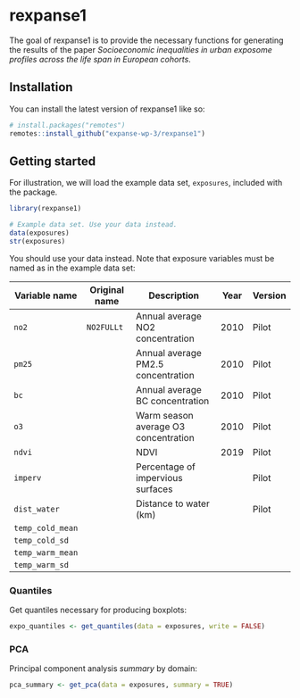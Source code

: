 
<!-- README.md is generated from README.Rmd. Please edit that file -->

# rexpanse1

<!-- badges: start -->

<!-- badges: end -->

The goal of rexpanse1 is to provide the necessary functions for
generating the results of the paper *Socioeconomic inequalities in urban
exposome profiles across the life span in European cohorts*.

## Installation

You can install the latest version of rexpanse1 like so:

``` r
# install.packages("remotes")
remotes::install_github("expanse-wp-3/rexpanse1")
```

## Getting started

For illustration, we will load the example data set, `exposures`,
included with the package.

``` r
library(rexpanse1)

# Example data set. Use your data instead.
data(exposures)
str(exposures)
```

You should use your data instead. Note that exposure variables must be
named as in the example data set:

| Variable name    | Original name | Description                          | Year | Version |
| ---------------- | ------------- | ------------------------------------ | ---- | ------- |
| `no2`            | `NO2FULLt`    | Annual average NO2 concentration     | 2010 | Pilot   |
| `pm25`           |               | Annual average PM2.5 concentration   | 2010 | Pilot   |
| `bc`             |               | Annual average BC concentration      | 2010 | Pilot   |
| `o3`             |               | Warm season average O3 concentration | 2010 | Pilot   |
| `ndvi`           |               | NDVI                                 | 2019 | Pilot   |
| `imperv`         |               | Percentage of impervious surfaces    |      | Pilot   |
| `dist_water`     |               | Distance to water (km)               |      | Pilot   |
| `temp_cold_mean` |               |                                      |      |         |
| `temp_cold_sd`   |               |                                      |      |         |
| `temp_warm_mean` |               |                                      |      |         |
| `temp_warm_sd`   |               |                                      |      |         |

### Quantiles

Get quantiles necessary for producing boxplots:

``` r
expo_quantiles <- get_quantiles(data = exposures, write = FALSE)
```

### PCA

Principal component analysis *summary* by domain:

``` r
pca_summary <- get_pca(data = exposures, summary = TRUE)
```

